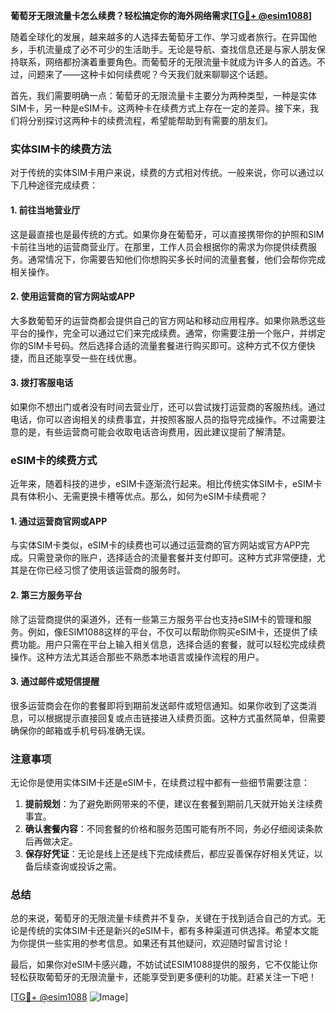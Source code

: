 **葡萄牙无限流量卡怎么续费？轻松搞定你的海外网络需求[[TG💪+ @esim1088](https://t.me/s/esim1088)]**

随着全球化的发展，越来越多的人选择去葡萄牙工作、学习或者旅行。在异国他乡，手机流量成了必不可少的生活助手。无论是导航、查找信息还是与家人朋友保持联系，网络都扮演着重要角色。而葡萄牙的无限流量卡就成为许多人的首选。不过，问题来了——这种卡如何续费呢？今天我们就来聊聊这个话题。

首先，我们需要明确一点：葡萄牙的无限流量卡主要分为两种类型，一种是实体SIM卡，另一种是eSIM卡。这两种卡在续费方式上存在一定的差异。接下来，我们将分别探讨这两种卡的续费流程，希望能帮助到有需要的朋友们。

### 实体SIM卡的续费方法

对于传统的实体SIM卡用户来说，续费的方式相对传统。一般来说，你可以通过以下几种途径完成续费：

#### 1. **前往当地营业厅**
这是最直接也是最传统的方式。如果你身在葡萄牙，可以直接携带你的护照和SIM卡前往当地的运营商营业厅。在那里，工作人员会根据你的需求为你提供续费服务。通常情况下，你需要告知他们你想购买多长时间的流量套餐，他们会帮你完成相关操作。

#### 2. **使用运营商的官方网站或APP**
大多数葡萄牙的运营商都会提供自己的官方网站和移动应用程序。如果你熟悉这些平台的操作，完全可以通过它们来完成续费。通常，你需要注册一个账户，并绑定你的SIM卡号码。然后选择合适的流量套餐进行购买即可。这种方式不仅方便快捷，而且还能享受一些在线优惠。

#### 3. **拨打客服电话**
如果你不想出门或者没有时间去营业厅，还可以尝试拨打运营商的客服热线。通过电话，你可以咨询相关的续费事宜，并按照客服人员的指导完成操作。不过需要注意的是，有些运营商可能会收取电话咨询费用，因此建议提前了解清楚。

### eSIM卡的续费方式

近年来，随着科技的进步，eSIM卡逐渐流行起来。相比传统实体SIM卡，eSIM卡具有体积小、无需更换卡槽等优点。那么，如何为eSIM卡续费呢？

#### 1. **通过运营商官网或APP**
与实体SIM卡类似，eSIM卡的续费也可以通过运营商的官方网站或官方APP完成。只需登录你的账户，选择适合的流量套餐并支付即可。这种方式非常便捷，尤其是在你已经习惯了使用该运营商的服务时。

#### 2. **第三方服务平台**
除了运营商提供的渠道外，还有一些第三方服务平台也支持eSIM卡的管理和服务。例如，像ESIM1088这样的平台，不仅可以帮助你购买eSIM卡，还提供了续费功能。用户只需在平台上输入相关信息，选择合适的套餐，就可以轻松完成续费操作。这种方法尤其适合那些不熟悉本地语言或操作流程的用户。

#### 3. **通过邮件或短信提醒**
很多运营商会在你的套餐即将到期前发送邮件或短信通知。如果你收到了这类消息，可以根据提示直接回复或点击链接进入续费页面。这种方式虽然简单，但需要确保你的邮箱或手机号码准确无误。

### 注意事项

无论你是使用实体SIM卡还是eSIM卡，在续费过程中都有一些细节需要注意：

1. **提前规划**：为了避免断网带来的不便，建议在套餐到期前几天就开始关注续费事宜。
2. **确认套餐内容**：不同套餐的价格和服务范围可能有所不同，务必仔细阅读条款后再做决定。
3. **保存好凭证**：无论是线上还是线下完成续费后，都应妥善保存好相关凭证，以备后续查询或投诉之需。

### 总结

总的来说，葡萄牙的无限流量卡续费并不复杂，关键在于找到适合自己的方式。无论是传统的实体SIM卡还是新兴的eSIM卡，都有多种渠道可供选择。希望本文能为你提供一些实用的参考信息。如果还有其他疑问，欢迎随时留言讨论！

最后，如果你对eSIM卡感兴趣，不妨试试ESIM1088提供的服务，它不仅能让你轻松获取葡萄牙的无限流量卡，还能享受到更多便利的功能。赶紧关注一下吧！

[[TG💪+ @esim1088](https://t.me/s/esim1088) ![Image](https://i.postimg.cc/4NQfJmqS/Snipaste-2025-05-13-00-14-12.png)]